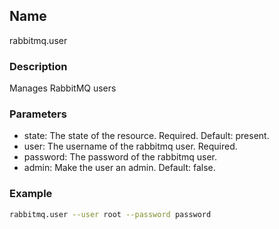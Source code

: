 ## Name

rabbitmq.user

### Description

Manages RabbitMQ users

### Parameters

* state: The state of the resource. Required. Default: present.
* user: The username of the rabbitmq user. Required.
* password: The password of the rabbitmq user.
* admin: Make the user an admin. Default: false.

### Example

```bash
rabbitmq.user --user root --password password
```

